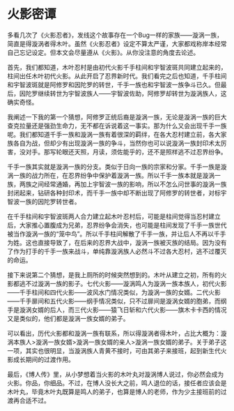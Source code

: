 # 火影密谭

多看几次了《火影忍者》，发线这个故事存在一个Bug一样的家族——漩涡一族，简直是得漩涡者得木叶。虽然《火影忍者》设定不算太严谨，大家都戏称岸本经常自己忘记设定。但本文会尽量遵从《火影》。从你没注意的角度去论述。

首先，我们都知道，木叶忍村是由初代火影千手柱间和宇智波斑共同建立起来的，柱间出任木叶初代火影。从此开启了忍界新时代。我们看完之后也知道，千手柱间和宇智波斑就是阿修罗和因陀罗的转世，千手一族也和宇智波一族争斗已久。但最后，因陀罗继续转世为宇智波族人——宇智波佐助，阿修罗却转世为漩涡族人，这确实奇怪。

我阐述一下我的第一个猜想，阿修罗正统后裔是漩涡一族，无论是漩涡一族的巨大查克拉量还是强劲生命力，无不都在诉说着这一事实。那为什么又会出现千手一族呢。我们都知道千手一族和漩涡一族有着很深的羁绊，在各大忍村建立前，各大家族各自为战，但却少有出现漩涡一族的争斗，当然你也可以说漩涡一族封印术太厉害，没对手。那写轮眼还天照，月读，须佐能乎的，还不是照样逃不过忍界纷争。

千手一族其实就是漩涡一族的分支。类似于日向一族的宗家和分家。千手一族是漩涡一族的战力所在，在忍界纷争中保护着漩涡一族。所以千手一族本就是漩涡一族，两族之间经常通婚，再加上宇智波一族的影响，所以不怎么问世事的漩涡一族封闭起来，钻研各种封印术，而千手一族中却不断出现了阿修罗的转世者，对标宇智波一族的因陀罗转世者。

在千手柱间和宇智波斑两人合力建立起木叶忍村后，可能是柱间觉得当忍村建立后，大家推心置腹成为兄弟，忍界纷争会消失，也可能是柱间发现了千手一族世代被当作漩涡一族的“笼中鸟”。所以千手柱间解散了千手一族，并让后人不再以千手为姓。这也直接导致了，在后来的忍界大战中，漩涡一族被灭族的结局。因为没有了作为打手的千手一族来战斗，单纯靠漩涡族人必然斗不过各大忍村，逃不过覆灭的命运。

接下来说第二个猜想，是我上厕所的时候突然想到的。木叶从建立之初，所有的火影都逃不过漩涡一族的影子。七代火影——漩涡鸣人为漩涡一族本族人，初代火影——千手柱间和四代火影——波风水门情况类似，为漩涡一族的女婿。二代火影——千手扉间和五代火影——纲手情况类似，只不过扉间是漩涡女婿的胞弟，而纲手是漩涡女婿的后人，而三代火影——猿飞日斩和六代火影——旗木卡卡西的情况又是类似的，他们都是漩涡一族女婿的弟子。

可以看出，历代火影都和漩涡一族有联系，所以得漩涡者得木叶，占比大概为：漩涡本族人>漩涡一族女婿>漩涡一族女婿的亲人>漩涡一族女婿的弟子。关于弟子这一项，其实也很明显，当漩涡族人青黄不接时，可由其弟子来接班，起到新生代火影成长期间的过渡作用。

最后，《博人传》里，从小梦想着当火影的木叶丸对漩涡博人说过，你必然会成为火影。你品，你细品。不过，在博人没长大之前，鸣人退位的话，接任者应该会是木叶丸，毕竟木叶丸既算是鸣人的弟子，也算是博人的老师，作为少主接班前的过渡再合适不过。

